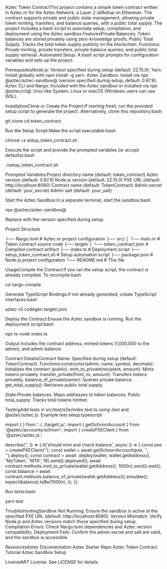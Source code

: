 Aztec Token ContractThis project contains a simple token contract written in Aztec.nr for the Aztec Network, a Layer 2 zkRollup on Ethereum. The contract supports private and public state management, allowing private token minting, transfers, and balance queries, with a public total supply. The project includes a bash script to automate setup, compilation, and deployment using the Aztec sandbox.FeaturesPrivate Balances: Token balances are stored privately using zero-knowledge proofs.
Public Total Supply: Tracks the total token supply publicly on the blockchain.
Functions: Private minting, private transfers, private balance queries, and public total supply retrieval.
Automated Setup: A bash script prompts for configuration variables and sets up the project.

PrerequisitesNode.js: Version specified during setup (default: 22.15.0).
Yarn: Install globally with npm install -g yarn.
Aztec Sandbox: Install via npx @aztec/aztec-sandbox@<version> (version specified during setup, default: 0.87.9).
Aztec CLI and Nargo: Included with the Aztec sandbox or installed via npx @aztec/cli@<version>.
Unix-like System: Linux or macOS (Windows users can use WSL).

InstallationClone or Create the Project:If starting fresh, run the provided setup script to generate the project.
Alternatively, clone this repository:bash

git clone <repository-url>
cd token_contract

Run the Setup Script:Make the script executable:bash

chmod +x setup_token_contract.sh

Execute the script and provide the prompted variables (or accept defaults):bash

./setup_token_contract.sh

Prompted Variables:Project directory name (default: token_contract)
Aztec version (default: 0.87.9)
Node.js version (default: 22.15.0)
PXE URL (default: http://localhost:8080)
Contract name (default: TokenContract)
Admin secret (default: your_secret)
Admin salt (default: your_salt)

Start the Aztec Sandbox:In a separate terminal, start the sandbox:bash

npx @aztec/aztec-sandbox@<aztec-version>

Replace <aztec-version> with the version specified during setup.

Project Structure

├── Nargo.toml          # Aztec.nr project configuration
├── src/
│   └── main.nr         # Token contract source code
├── target/
│   └── token_contract.json  # Compiled contract artifact
├── index.ts            # Deployment script
├── setup_token_contract.sh  # Setup automation script
├── package.json        # Node.js project configuration
└── README.md           # This file

UsageCompile the Contract:If you ran the setup script, the contract is already compiled. To recompile:bash

cd <project-directory>
nargo compile

Generate TypeScript Bindings:If not already generated, create TypeScript interfaces:bash

aztec-cli codegen target/<project-directory>.json

Deploy the Contract:Ensure the Aztec sandbox is running.
Run the deployment script:bash

npx ts-node index.ts

Output includes the contract address, minted tokens (1,000,000 to the admin), and admin balance.

Contract DetailsContract Name: Specified during setup (default: TokenContract).
Functions:constructor(admin, name, symbol, decimals): Initializes the contract (public).
mint_to_private(recipient, amount): Mints tokens privately.
transfer_private(from, to, amount): Transfers tokens privately.
balance_of_private(owner): Queries private balance.
get_total_supply(): Retrieves public total supply.

State:Private balances: Maps addresses to token balances.
Public total_supply: Tracks total tokens minted.

TestingAdd tests in src/test/e2e/index.test.ts using Jest and @aztec/aztec.js.
Example test setup:typescript

import { <ContractName> } from '../../target/<project-directory>.js';
import { getSchnorrAccount } from '@aztec/accounts/schnorr';
import { createPXEClient } from '@aztec/aztec.js';

describe('<ContractName>', () => {
    it('should mint and check balance', async () => {
        const pxe = createPXEClient('<pxe-url>');
        const wallet = await getSchnorrAccount(pxe, '<admin-secret>', '<admin-salt>').deploy();
        const contract = await <ContractName>.deploy(wallet, wallet.getAddress(), 'MyToken', 'MTK', 18).send().deployed();
        await contract.methods.mint_to_private(wallet.getAddress(), 1000n).send().wait();
        const balance = await contract.methods.balance_of_private(wallet.getAddress()).simulate();
        expect(balance).toBe(1000n);
    });
});

Run tests:bash

yarn test

TroubleshootingSandbox Not Running: Ensure the sandbox is active at the specified PXE URL (default: http://localhost:8080).
Version Mismatch: Verify Node.js and Aztec versions match those specified during setup.
Compilation Errors: Check Nargo.toml dependencies and Aztec version compatibility.
Deployment Fails: Confirm the admin secret and salt are valid, and the sandbox is accessible.

ResourcesAztec Documentation
Aztec Starter Repo
Aztec Token Contract Tutorial
Aztec Sandbox Setup

LicenseMIT License. See LICENSE for details.

